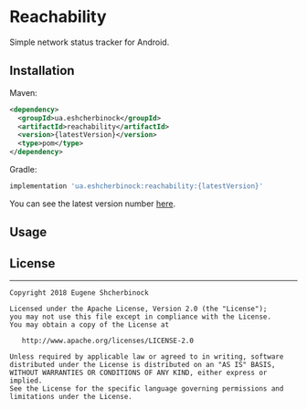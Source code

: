 # Reachability

Simple network status tracker for Android.

## Installation

Maven:
```xml
<dependency>
  <groupId>ua.eshcherbinock</groupId>
  <artifactId>reachability</artifactId>
  <version>{latestVersion}</version>
  <type>pom</type>
</dependency>
```

Gradle:
```groovy
implementation 'ua.eshcherbinock:reachability:{latestVersion}'
```

You can see the latest version number [here][1].

## Usage

## License
-------

    Copyright 2018 Eugene Shcherbinock

    Licensed under the Apache License, Version 2.0 (the "License");
    you may not use this file except in compliance with the License.
    You may obtain a copy of the License at

       http://www.apache.org/licenses/LICENSE-2.0

    Unless required by applicable law or agreed to in writing, software
    distributed under the License is distributed on an "AS IS" BASIS,
    WITHOUT WARRANTIES OR CONDITIONS OF ANY KIND, either express or implied.
    See the License for the specific language governing permissions and
    limitations under the License.
    
   
[1]: https://bintray.com/eugene-shcherbinock/maven/Reachability
